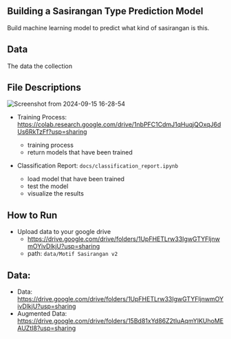 ## Building a Sasirangan Type Prediction Model
Build machine learning model to predict what kind of sasirangan is this.

## Data
The data the collection

## File Descriptions

![Screenshot from 2024-09-15 16-28-54](https://github.com/user-attachments/assets/0dca9395-43e3-48e7-9369-77820a50acf1)

- Training Process: https://colab.research.google.com/drive/1nbPFC1CdmJ1qHuqjQOxqJ6dUs6RkTzFf?usp=sharing
    - training process
    - return models that have been trained

- Classification Report: `docs/classification_report.ipynb`
    - load model that have been trained
    - test the model
    - visualize the results

## How to Run
- Upload data to your google drive
    - https://drive.google.com/drive/folders/1UpFHETLrw33IgwGTYFljnwmOYivDlkjU?usp=sharing
    - path: `data/Motif Sasirangan v2`


## Data:
- Data: https://drive.google.com/drive/folders/1UpFHETLrw33IgwGTYFljnwmOYivDlkjU?usp=sharing
- Augmented Data: https://drive.google.com/drive/folders/15Bd81xYd86Z2tIuAqmYIKUhoMEAUZtI8?usp=sharing

